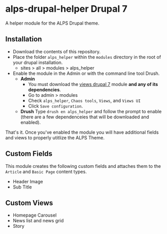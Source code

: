 # alps-drupal-helper Drupal 7
A helper module for the ALPS Drupal theme.

## Installation
- Download the contents of this repository.
- Place the folder `alps_helper` within the `modules` directory in the root of your drupal installation.
  * sites > all > modules > alps_helper
- Enable the module in the Admin or with the command line tool Drush.
  * **Admin**
    * You must download the [views drupal 7](https://www.drupal.org/project/views) module **and any of its dependencies**.
    * Go to admin > modules
    * Check `alps_helper`, `Chaos tools`, `Views`, and `Views UI`
    * Click `Save configuration`.
  * **Drush** Type `drush en alps_helper` and follow the prompt to enable (there are a few dependenceies that will be downloaded and enabled).

That's it. Once you've enabled the module you will have additional fields and views to properly utitlize the ALPS Theme.

## Custom Fields
This module creates the following custom fields and attaches them to the `Article` and `Basic Page` content types.
- Header Image
- Sub Title

## Custom Views
- Homepage Carousel
- News list and news grid
- Story
